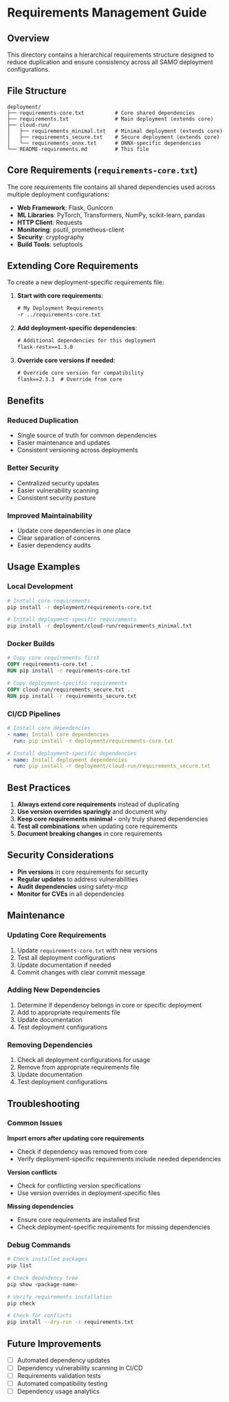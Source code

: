 # Requirements Management Guide

## Overview

This directory contains a hierarchical requirements structure designed to reduce duplication and ensure consistency across all SAMO deployment configurations.

## File Structure

```
deployment/
├── requirements-core.txt          # Core shared dependencies
├── requirements.txt               # Main deployment (extends core)
├── cloud-run/
│   ├── requirements_minimal.txt   # Minimal deployment (extends core)
│   ├── requirements_secure.txt    # Secure deployment (extends core)
│   └── requirements_onnx.txt      # ONNX-specific dependencies
└── README-requirements.md         # This file
```

## Core Requirements (`requirements-core.txt`)

The core requirements file contains all shared dependencies used across multiple deployment configurations:

- **Web Framework**: Flask, Gunicorn
- **ML Libraries**: PyTorch, Transformers, NumPy, scikit-learn, pandas
- **HTTP Client**: Requests
- **Monitoring**: psutil, prometheus-client
- **Security**: cryptography
- **Build Tools**: setuptools

## Extending Core Requirements

To create a new deployment-specific requirements file:

1. **Start with core requirements**:
   ```txt
   # My Deployment Requirements
   -r ../requirements-core.txt
   ```

2. **Add deployment-specific dependencies**:
   ```txt
   # Additional dependencies for this deployment
   flask-restx==1.3.0
   ```

3. **Override core versions if needed**:
   ```txt
   # Override core version for compatibility
   flask==2.3.3  # Override from core
   ```

## Benefits

### Reduced Duplication
- Single source of truth for common dependencies
- Easier maintenance and updates
- Consistent versioning across deployments

### Better Security
- Centralized security updates
- Easier vulnerability scanning
- Consistent security posture

### Improved Maintainability
- Update core dependencies in one place
- Clear separation of concerns
- Easier dependency audits

## Usage Examples

### Local Development
```bash
# Install core requirements
pip install -r deployment/requirements-core.txt

# Install deployment-specific requirements
pip install -r deployment/cloud-run/requirements_minimal.txt
```

### Docker Builds
```dockerfile
# Copy core requirements first
COPY requirements-core.txt .
RUN pip install -r requirements-core.txt

# Copy deployment-specific requirements
COPY cloud-run/requirements_secure.txt .
RUN pip install -r requirements_secure.txt
```

### CI/CD Pipelines
```yaml
# Install core dependencies
- name: Install core dependencies
  run: pip install -r deployment/requirements-core.txt

# Install deployment-specific dependencies
- name: Install deployment dependencies
  run: pip install -r deployment/cloud-run/requirements_secure.txt
```

## Best Practices

1. **Always extend core requirements** instead of duplicating
2. **Use version overrides sparingly** and document why
3. **Keep core requirements minimal** - only truly shared dependencies
4. **Test all combinations** when updating core requirements
5. **Document breaking changes** in core requirements

## Security Considerations

- **Pin versions** in core requirements for security
- **Regular updates** to address vulnerabilities
- **Audit dependencies** using safety-mcp
- **Monitor for CVEs** in all dependencies

## Maintenance

### Updating Core Requirements
1. Update `requirements-core.txt` with new versions
2. Test all deployment configurations
3. Update documentation if needed
4. Commit changes with clear commit message

### Adding New Dependencies
1. Determine if dependency belongs in core or specific deployment
2. Add to appropriate requirements file
3. Update documentation
4. Test deployment configurations

### Removing Dependencies
1. Check all deployment configurations for usage
2. Remove from appropriate requirements file
3. Update documentation
4. Test deployment configurations

## Troubleshooting

### Common Issues

**Import errors after updating core requirements**
- Check if dependency was removed from core
- Verify deployment-specific requirements include needed dependencies

**Version conflicts**
- Check for conflicting version specifications
- Use version overrides in deployment-specific files

**Missing dependencies**
- Ensure core requirements are installed first
- Check deployment-specific requirements for missing dependencies

### Debug Commands

```bash
# Check installed packages
pip list

# Check dependency tree
pip show <package-name>

# Verify requirements installation
pip check

# Check for conflicts
pip install --dry-run -r requirements.txt
```

## Future Improvements

- [ ] Automated dependency updates
- [ ] Dependency vulnerability scanning in CI/CD
- [ ] Requirements validation tests
- [ ] Automated compatibility testing
- [ ] Dependency usage analytics
